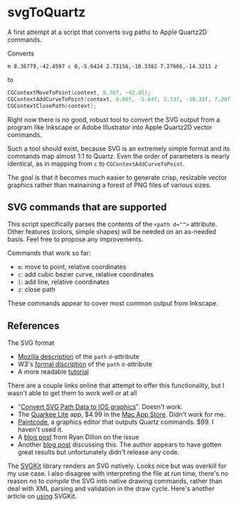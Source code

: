 svgToQuartz
===========

A first attempt at a script that converts svg paths to Apple Quartz2D commands.

Converts 

```
m 8.36779,-42.4597 c 0,-5.6424 2.73156,-10.3382 7.27666,-14.3211 z
```

to 

``` objective-c
CGContextMoveToPoint(context, 8.36f, -42.45);
CGContextAddCurveToPoint(context, 0.00f, -5.64f, 2.73f, -10.33f, 7.28f, -14.32);
CGContextClosePath(context);
```

Right now there is no good, robust tool to convert the SVG output from a program like Inkscape or Adobe Illustrator 
into Apple Quartz2D vector commands. 

Such a tool should exist, because SVG is an extremely simple format and its commands map almost 1:1 to Quartz. 
Even the order of parameters is nearly identical, as in mapping from `c` to `CGContextAddCurveToPoint`.

The goal is that it becomes much easier to generate crisp, resizable vector graphics rather than mainaining a forest of 
PNG files of various sizes. 


SVG commands that are supported
--------------
This script specifically parses the contents of the `<path d="">` attribute. Other features (colors, simple shapes) will be needed on an as-needed basis. Feel free to propose any improvements. 

Commands that work so far:
* `m`: move to point, relative coordinates
* `c`: add cubic bezier curve, relative coordinates
* `l`: add line, relative coordinates
* `z`: close path

These commands appear to cover most common output from Inkscape.


References 
--------------

The SVG format
* [Mozilla description](https://developer.mozilla.org/en-US/docs/Web/SVG/Attribute/d) of the `path` `d`-attribute
* W3's [formal discription](http://www.w3.org/TR/SVG/paths.html#DAttribute) of the `path` `d`-attribute 
* A more readable [tutorial](http://tutorials.jenkov.com/svg/path-element.html)


There are a couple links online that attempt to offer this functionality, but I wasn't able to get them to work well or at all
* "[Convert SVG Path Data to IOS graphics](http://yepher.com/svg2ios.html)". Doesn't work.  
* The [Quarkee Lite](http://wavecoders.ca/productsDefault.cfm?prod=2) app, $4.99 in the [Mac App Store](https://itunes.apple.com/app/qwarkee/id498340809). Didn't work for me. 
* [Paintcode](https://itunes.apple.com/us/app/paintcode/id507897570?mt=12), a graphics editor that outputs Quartz commands. $99. I haven't used it. 
* A [blog post](http://rdsquared.wordpress.com/2012/01/10/svg-to-coregraphics-conversion/) from Ryan Dillon on the issue
* Another [blog post](http://blog.mikeswanson.com/post/19874621055/smaller-apps-with-vector-images) discussing this. The author appears to have gotten great results but unfortunately didn't release any code. 

The [SVGKit](https://github.com/SVGKit/SVGKit) library renders an SVG natively. Looks nice but was overkill for my use case. I also disagree with interpreting the file at run time, there's no reason no to *compile* the SVG into native drawing commands, rather than deal with XML parsing and validation in the draw cycle.  Here's another article on [using](http://t-machine.org/index.php/2012/12/31/svgkit-2013-usage/) SVGKit. 

